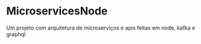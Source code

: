 # MicroservicesNode
Um projeto com arquitetura de microserviços e apis feitas em node, kafka e graphql
